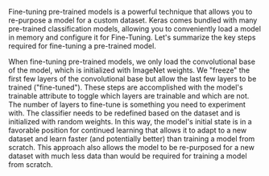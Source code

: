 Fine-tuning pre-trained models is a powerful technique that allows you to re-purpose a model for a custom dataset. Keras comes bundled with many pre-trained classification models, allowing you to conveniently load a model in memory and configure it for Fine-Tuning. Let's summarize the key steps required for fine-tuning a pre-trained model.

When fine-tuning pre-trained models, we only load the convolutional base of the model, which is initialized with ImageNet weights.
We "freeze" the first few layers of the convolutional base but allow the last few layers to be trained ("fine-tuned"). These steps are accomplished with the model's trainable attribute to toggle which layers are trainable and which are not. The number of layers to fine-tune is something you need to experiment with.
The classifier needs to be redefined based on the dataset and is initialized with random weights.
In this way, the model's initial state is in a favorable position for continued learning that allows it to adapt to a new dataset and learn faster (and potentially better) than training a model from scratch. This approach also allows the model to be re-purposed for a new dataset with much less data than would be required for training a model from scratch.
